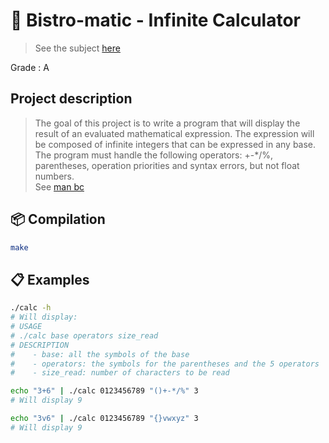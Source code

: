 # 🧮 Bistro-matic - Infinite Calculator

> See the subject [here](https://github.com/lucasmrdt/bistro-matic/blob/master/subject.pdf)

Grade : A

## Project description
> The goal of this project is to write a program that will display the result of an evaluated mathematical expression. The expression will be composed of infinite integers that can be expressed in any base.
The program must handle the following operators: +-*/%, parentheses, operation priorities and syntax errors,
but not float numbers. <br />
> See [man bc](https://linux.die.net/man/1/bc)

## 📦 Compilation
```bash
make
```

## 📋 Examples
```bash
./calc -h
# Will display:
# USAGE
# ./calc base operators size_read
# DESCRIPTION
#    - base: all the symbols of the base
#    - operators: the symbols for the parentheses and the 5 operators
#    - size_read: number of characters to be read
```

```bash
echo "3+6" | ./calc 0123456789 "()+-*/%" 3
# Will display 9
```

```bash
echo "3v6" | ./calc 0123456789 "{}vwxyz" 3
# Will display 9
```
